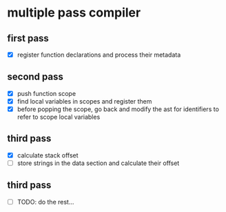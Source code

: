 # multiple pass compiler
## first pass
- [x] register function declarations and process their metadata
## second pass
- [x] push function scope
- [x] find local variables in scopes and register them
- [x] before popping the scope, go back and modify the ast for identifiers to refer to scope local variables
## third pass
- [x] calculate stack offset
- [ ] store strings in the data section and calculate their offset
## third pass
- [ ] TODO: do the rest...
